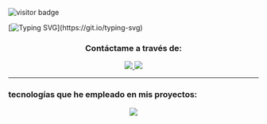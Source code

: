 ![visitor badge](https://visitor-badge.laobi.icu/badge?page_id=bryan-ignacio.bryan-ignacio&left_text=My%20Page%20Visitors)

[![Typing SVG](https://readme-typing-svg.herokuapp.com?font=Fira+Code&weight=600&size=40&duration=4000&pause=500&color=AFFC41&center=true&vCenter=true&width=860&height=80&lines=Hola!+%F0%9F%91%8B+Soy+Bryan;Y+creo+cosas+como++estas.)](https://git.io/typing-svg)


<div align="center">
  <h3>Contáctame a través de:</h3>
</div>
<div align="center">
  <a href="mailto:bryan-ignacio@outlook.com">
    <img src="https://img.shields.io/badge/Microsoft_Outlook-0078D4?style=for-the-badge&logo=microsoft-outlook&logoColor=white" target="_blank" />
  </a>
  <a href=#></a>
  <img src="https://img.shields.io/badge/Portfolio-FF5722?style=for-the-badge&logo=todoist&logoColor=white" target="_blank" />
</div>
<hr /> 
<div>
  <h3>tecnologías que he empleado en mis proyectos:</h3>
  <p align="center">
  <a href="https://skillicons.dev">
    <img src="https://skillicons.dev/icons?i=git,java,spring,js,ts,py,kotlin,androidstudio,react,html,css,cpp,aws,astro,docker,postgres,go,flask&perline=6&theme=light" />
  </a>
</p>
</div>
